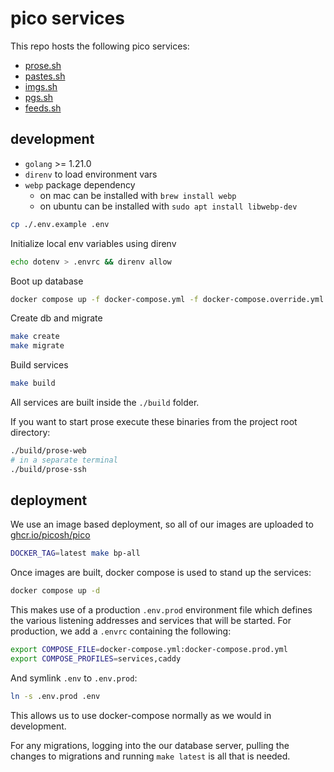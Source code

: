 # pico services

This repo hosts the following pico services:

- [prose.sh](https://prose.sh)
- [pastes.sh](https://pastes.sh)
- [imgs.sh](https://imgs.sh)
- [pgs.sh](https://pgs.sh)
- [feeds.sh](https://feeds.sh)

## development

- `golang` >= 1.21.0
- `direnv` to load environment vars
- `webp` package dependency
  - on mac can be installed with `brew install webp`
  - on ubuntu can be installed with `sudo apt install libwebp-dev`

```bash
cp ./.env.example .env
```

Initialize local env variables using direnv

```bash
echo dotenv > .envrc && direnv allow
```

Boot up database

```bash
docker compose up -f docker-compose.yml -f docker-compose.override.yml --profile db -d
```

Create db and migrate

```bash
make create
make migrate
```

Build services

```bash
make build
```

All services are built inside the `./build` folder.

If you want to start prose execute these binaries from the project root directory:

```bash
./build/prose-web
# in a separate terminal
./build/prose-ssh
```


## deployment

We use an image based deployment, so all of our images are uploaded to
[ghcr.io/picosh/pico](https://github.com/picosh/pico/packages)

```bash
DOCKER_TAG=latest make bp-all
```

Once images are built, docker compose is used to stand up the services:

```bash
docker compose up -d
```

This makes use of a production `.env.prod` environment file which defines
the various listening addresses and services that will be started. For production,
we add a `.envrc` containing the following:

```bash
export COMPOSE_FILE=docker-compose.yml:docker-compose.prod.yml
export COMPOSE_PROFILES=services,caddy
```

And symlink `.env` to `.env.prod`:

```bash
ln -s .env.prod .env
```

This allows us to use docker-compose normally as we would in development.

For any migrations, logging into the our database server, pulling the changes
to migrations and running `make latest` is all that is needed.
